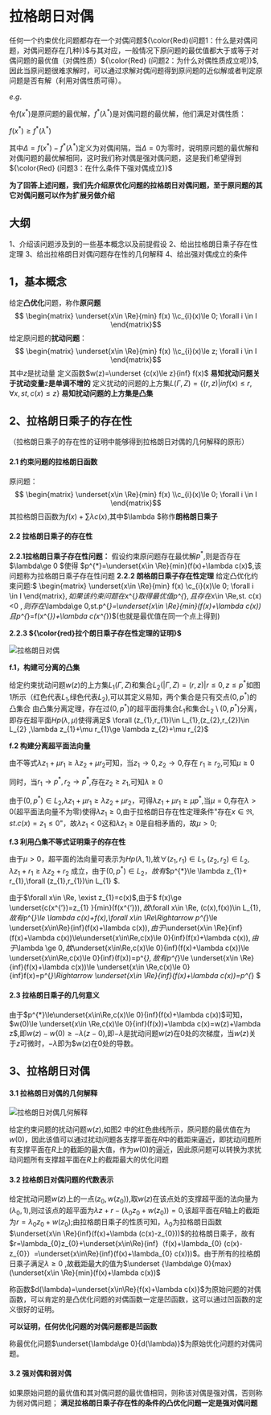 # 拉格朗日对偶
任何一个约束优化问题都存在一个对偶问题${\color{Red}(问题1：什么是对偶问题，对偶问题存在几种)}$与其对应，一般情况下原问题的最优值都大于或等于对偶问题的最优值（对偶性质）${\color{Red} (问题2：为什么对偶性质成立呢)}$,因此当原问题很难求解时，可以通过求解对偶问题得到原问题的近似解或者判定原问题是否有解（利用对偶性质可得）。

$e.g.$

令$f(x^{*})$是原问题的最优解，$f^{*}(\lambda^{*})$是对偶问题的最优解，他们满足对偶性质：

$f(x^{*})\ge f^{*}(\lambda^{*})$

其中$\Delta =f(x^{*})-f^{*}(\lambda^{*})$定义为对偶间隔，当$\Delta =0$为零时，说明原问题的最优解和对偶问题的最优解相同，这时我们称对偶是强对偶问题，这是我们希望得到${\color{Red} (问题3：在什么条件下强对偶成立)}$

**为了回答上述问题，我们先介绍原优化问题的拉格朗日对偶问题，至于原问题的其它对偶问题可以作为扩展另做介绍**

## 大纲
1、介绍该问题涉及到的一些基本概念以及前提假设
2、给出拉格朗日乘子存在性定理
3、给出拉格朗日对偶问题存在性的几何解释
4、给出强对偶成立的条件
## 1，基本概念
给定**凸优化**问题，称作**原问题**
$$ \begin{matrix} \underset{x\in \Re}{min} f(x) \\c_{i}(x)\le 0; \forall i \in I  \end{matrix}$$
给定原问题的**扰动问题**：
$$ \begin{matrix} \underset{x\in \Re}{min} f(x) \\c_{i}(x)\le z; \forall i \in I  \end{matrix}$$
其中$z$是扰动量
定义函数$w(z)=\underset {c(x)\le z}{inf} f(x)$
**易知扰动问题关于扰动变量**z**是单调不增的**
定义扰动的问题的上方集$L(\Gamma,Z)=\{(r,z)|inf(x)\le r,\forall x, st, c(x)\le z \}$
**易知扰动问题的上方集是凸集**

 


## 2、拉格朗日乘子的存在性
（拉格朗日乘子的存在性的证明中能够得到拉格朗日对偶的几何解释的原形）
#### 2.1 约束问题的拉格朗日函数

原问题：$$ \begin{matrix} \underset{x\in \Re}{min} f(x) \\c_{i}(x)\le 0; \forall i \in I  \end{matrix}$$
其拉格朗日函数为$f(x)+\sum \lambda c(x)$,其中$\lambda $称作**朗格朗日乘子**

#### 2.2 拉格朗日乘子的存在性
 **2.2.1拉格朗日乘子存在性问题：**
假设约束原问题存在最优解$p^{*}$,则是否存在$\lambda\ge 0 $使得 $p^{*}=\underset{x\in \Re}{min}(f(x)+\lambda c(x)$,该问题称为拉格朗日乘子存在性问题
**2.2.2 朗格朗日乘子存在性定理**
给定凸优化约束问题:$ \begin{matrix} \underset{x\in \Re}{min} f(x) \\c_{i}(x)\le 0; \forall i \in I  \end{matrix}$,如果该约束问题在$x^{*}$取得最优值$p^{*}$,且存在$x\in \Re,st. c(x)<0 $,则存在$\lambda\ge 0,st.p^{*}=\underset{x\in \Re}{min}(f(x)+\lambda c(x))$且$p^{*}=f(x^{*})+\lambda c(x^{*})$(也就是最优值在同一个点上得到)

**2.2.3 ${\color{red}拉个朗日乘子存在性定理的证明}$**

![拉格朗日对偶](C:\Users\hanmushuying\Desktop\拉格朗日对偶.jpg)



**f.1，构建可分离的凸集**

给定约束扰动问题$w(z)$的上方集$L_{1}(\Gamma,Z)$和集合$L_{2}(|\Gamma,Z)={(r,z)|r\le 0,z\le p^{*}}$如图1所示（红色代表$L_{1}$,绿色代表$L_{2}$),可以其定义易知，两个集合是只有交点$(0,p^{*}$)的凸集合
由凸集分离定理，存在过$(0,p^{*})$的超平面将集合$L_{1}$和集合$L_{2}\setminus (0,p^{*})$分离，即存在超平面$Hp(\lambda,\mu)$使得满足$ \forall (z_{1},r_{1})\in L_{1},(z_{2},r_{2})\in L_{2} ,\lambda z_{1}+\mu r_{1}\ge \lambda z_{2}+\mu r_{2}$

**f.2 构建分离超平面法向量**

由不等式$\lambda z_{1}+\mu r_{1}\ge \lambda z_{2}+\mu r_{2}$可知，当$z_{1}\rightarrow 0,z_{2}\rightarrow 0$,存在 $r_{1}\ge r_{2}$,可知$\mu \ge 0$

同时，当$r_{1}\rightarrow p^{*},r_{2}\rightarrow p^{*}$,存在$z_{2}\ge z_{1}$,可知$\lambda \ge 0$

由于$(0,p^{*})\in L_{2}$,$\lambda z_{1}+\mu r_{1}\ge \lambda z_{2}+\mu r_{2}$，可得$\lambda z_{1}+\mu r_{1}\ge \mu p^{*}$,当$\mu=0$,存在$\lambda>0$(超平面法向量不为零)使得$\lambda z_{1} \ge 0$,由于拉格朗日存在性定理条件"存在$x\in \Re, st.c(x)=z_{1}\le0$"，故$\lambda z_{1} < 0$这和$\lambda z_{1} \ge 0$是自相矛盾的，故$\mu>0$;

**f.3 利用凸集不等式证明乘子的存在性**

由于$\mu>0$，超平面的法向量可表示为$Hp(\lambda,1)$,故$\forall (z_{1},r_{1})\in L_{1},(z_{2},r_{2})\in L_{2},\lambda z_{1}+ r_{1}\ge \lambda z_{2}+ r_{2}$ 成立，由于$(0,p^{*})\in L_{2}，故有$$p^{*}\le \lambda z_{1}+ r_{1},\forall (z_{1},r_{1})\in L_{1} $.

由于$\forall x\in \Re, \exist z_{1}=c(x)$,由于$ f(x)\ge \underset{c(x^{’})=z_{1} }{min}(f(x^{‘}))$,故$\forall x\in \Re, (c(x),f(x))\in L_{1}$,故有$p^{*}\le \lambda c(x)+f(x),\forall x\in \Re\Rightarrow p^{*}\le \underset{x\in\Re}{inf}(f(x)+\lambda c(x))$,由于$\underset{x\in \Re}{inf}(f(x)+\lambda c(x))\le\underset{x\in\Re,c(x)\le 0}{inf}(f(x)+\lambda c(x))$,由于$\lambda \ge 0$,故$\underset{x\in\Re,c(x)\le 0}{inf}(f(x)+\lambda c(x))\le \underset{x\in\Re,c(x)\le 0}{inf}(f(x))=p^{*}$,故有$p^{*}\le \underset{x\in \Re}{inf}(f(x)+\lambda c(x))\le \underset{x\in \Re,c(x)\le 0}{inf}f(x)=p^{*}\Rightarrow  \underset{x\in \Re}{inf}(f(x)+\lambda c(x))=p^{*} $

#### 2.3 拉格朗日乘子的几何意义

由于$p^{*}\le\underset{x\in\Re,c(x)\le 0}{inf}(f(x)+\lambda c(x))$可知，$w(0)\le \underset{x\in \Re,c(x)\le 0}{inf}(f(x))+\lambda c(x)=w(z)+\lambda z$,即$w(z)-w(0)\ge -\lambda(z-0)$,即$-\lambda$是扰动问题$w(z)$在0处的次梯度，当$w(z)$关于$z$可微时，$-\lambda$即为$w(z)在0处的导数。


## 3、拉格朗日对偶
#### 3.1 拉格朗日对偶的几何解释
![拉格朗日对偶几何解释](C:\Users\hanmushuying\Desktop\拉格朗日对偶几何解释.jpg)

给定约束问题的扰动问题$w(z)$,如图2 中的红色曲线所示，原问题的最优值在为$w(0)$，因此该值可以通过扰动问题各支撑平面在$R$中的截距来逼近，即扰动问题所有支撑平面在$R$上的截距的最大值，作为$w(0)$的逼近，因此原问题可以转换为求扰动问题所有支撑超平面在$R$上的截距最大的优化问题

#### 3.2 拉格朗日对偶问题的代数表示

给定扰动问题$w(z)$上的一点$(z_{0},w(z_{0}))$,取$w(z)$在该点处的支撑超平面的法向量为$(\lambda_{0},1)$,则过该点的超平面为$\lambda z+r-(\lambda_{0} z_{0}+w(z_{0}))=0$,该超平面在$R$轴上的截距为$r=\lambda_{0} z_{0}+w{(z_{0})}$;由拉格朗日乘子的性质可知，$\lambda_{0}$为拉格朗日函数​ $\underset{x\in \Re}{inf}(f(x)+\lambda (c(x)-z_{0}))$的拉格朗日乘子，故有$r=\lambda_{0}z_{0}+\underset{x\in\Re}{inf}（f(x)+\lambda_{0} (c(x)-z_{0}）=\underset{x\in\Re}{inf}(f(x)+\lambda_{0} c(x)))$。由于所有的拉格朗日乘子满足$\lambda\ge 0$ ,故截距最大的值为$\underset {\lambda\ge 0}{max}(\underset{x\in \Re}{min}(f(x)+\lambda c(x))$

称函数$d(\lambda)=\underset{x\in\Re}{f(x)+\lambda c(x)}$为原始问题的对偶函数，可以肯定的是凸优化问题的对偶函数一定是凹函数，这可以通过凹函数的定义很好的证明。

**可以证明，任何优化问题的对偶问题都是凹函数**

称最优化问题$\underset{\lambda\ge 0}{d(\lambda)}$为原始优化问题的对偶问题。

#### 3.2 强对偶和弱对偶
如果原始问题的最优值和其对偶问题的最优值相同，则称该对偶是强对偶，否则称为弱对偶问题；
**满足拉格朗日乘子存在性的条件的凸优化问题一定是强对偶问题**

